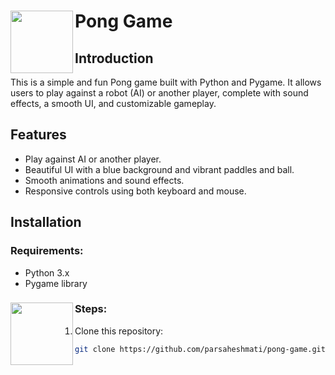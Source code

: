 # Pong Game <img align="left" alt=" " width="100" src="https://sweezy-cursors.com/wp-content/uploads/cursor/ping-pong-animated/ping-pong-animated-custom-cursor.gif">
 



## Introduction
This is a simple and fun Pong game built with Python and Pygame. It allows users to play against a robot (AI) or another player, complete with sound effects, a smooth UI, and customizable gameplay.

## Features
- Play against AI or another player.
- Beautiful UI with a blue background and vibrant paddles and ball.
- Smooth animations and sound effects.
- Responsive controls using both keyboard and mouse.

## Installation

### Requirements:
- Python 3.x
- Pygame library
### Steps: <img align="left" alt=" " width="100" src="https://raw.githubusercontent.com/gist/vininjr/d29bb07bdadb41e4b0923bc8fa748b1a/raw/88f20c9d749d756be63f22b09f3c4ac570bc5101/programming.gif">
1. Clone this repository:
   ```bash
   git clone https://github.com/parsaheshmati/pong-game.git
